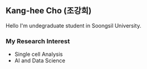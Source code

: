 ## Kang-hee Cho (조강희)
Hello I'm undegraduate student in Soongsil University.
### My Research Interest
- Single cell Analysis
- AI and Data Science
